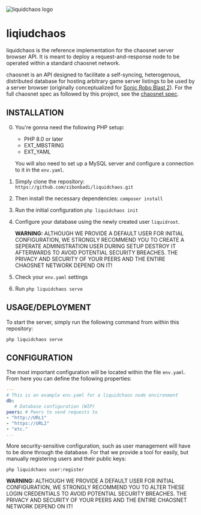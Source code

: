![liquidchaos logo](liquidchaos.svg)

liqiudchaos
===========

liquidchaos is the reference implementation for the chaosnet server browser API.
It is meant to deploy a request-and-response node to be operated within a
standard chaosnet network.

chaosnet is an API designed to facilitate a
self-syncing, heterogenous, distributed database for hosting arbitrary game
server listings to be used by a server browser (originally conceptualized
for [Sonic Robo Blast 2]). For the full chaosnet spec as followed by this
project, see the [chaosnet spec].

[chaosnet spec]: <chaosnet-spec.md>
[Sonic Robo Blast 2]: <https://github.com/STJr/SRB2/>

INSTALLATION
------------

0. You're gonna need the following PHP setup:

   - PHP 8.0 or later
   - EXT_MBSTRING
   - EXT_YAML

   You will also need to set up a MySQL server and configure a connection
   to it in the `env.yaml`.

1. Simply clone the repository: `https://github.com/zibonbadi/liquidchaos.git`
2. Then install the necessary dependencies: `composer install`
3. Run the initial configuration `php liquidchaos init`
4. Configure your database using the newly created user `liquidroot`.

   **WARNING:** ALTHOUGH WE PROVIDE A DEFAULT USER FOR INITIAL
   CONFIGURATION, WE STRONGLY RECOMMEND YOU TO CREATE A SEPERATE
   ADMINISTRATION USER DURING SETUP DESTROY IT AFTERWARDS TO AVOID
   POTENTIAL SECURITY BREACHES. THE PRIVACY AND SECURITY OF YOUR PEERS AND
   THE ENTIRE CHAOSNET NETWORK DEPEND ON IT!

5. Check your `env.yaml` settings
6. Run `php liquidchaos serve`


USAGE/DEPLOYMENT
----------------

To start the server, simply run the following command from within this
repository:

```
php liquidchaos serve
```

CONFIGURATION
-------------

The most important configuration will be located within the file
`env.yaml`. From here you can define the following properties:

```YAML
---
# This is an example env.yaml for a liquidchaos node environment
db:
   # Database configuration (WIP)
peers: # Peers to send requests to
- "http://URL1"
- "https://URL2"
- "etc."
...
```

More security-sensitive configuration, such as user management will have to
be done through the database. For that we provide a tool for easily, but
manually registering users and their public keys:

```
php liquidchaos user:register 
```

**WARNING:** ALTHOUGH WE PROVIDE A DEFAULT USER FOR INITIAL CONFIGURATION,
WE STRONGLY RECOMMEND YOU TO ALTER THESE LOGIN CREDENTIALS TO AVOID
POTENTIAL SECURITY BREACHES. THE PRIVACY AND SECURITY OF YOUR PEERS AND THE
ENTIRE CHAOSNET NETWORK DEPEND ON IT!

